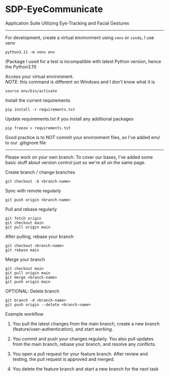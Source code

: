 # SDP-EyeCommunicate
Application Suite Utilizing Eye-Tracking and Facial Gestures

---


For development, create a virtual environment using `venv` or `conda`, I use venv

```python3.11 -m venv env```

(Package I used for a test is incompatible with latest Python version, hence the Python3.11)

Access your virtual environment.  
*NOTE*: this command is different on Windows and I don't know what it is

```source env/bin/activate```  

Install the current requirements

```pip install -r requirements.txt```

Update requirements.txt if you install any additional packages

```pip freeze > requirements.txt```

Good practice is to NOT commit your environment files, so I've added env/ to our .gitignore file

---

Please work on your own branch. To cover our bases, I've added some basic stuff about version control just so we're all on the same page. 

Create branch / change branches

```git checkout -b <branch-name>```

Sync with remote regularly 

```git push origin <branch-name>```

Pull and rebase regularly
```
git fetch origin
git checkout main
git pull origin main
```

After pulling, rebase your branch
```
git checkout <branch-name>
git rebase main
```

Merge your branch
```
git checkout main
git pull origin main
git merge <branch-name>
git push origin main
```

OPTIONAL: Delete branch
```
git branch -d <branch-name>
git push origin --delete <branch-name>
```

Example workflow

1. You pull the latest changes from the main branch, create a new branch (feature/user-authentication), and start working.

2. You commit and push your changes regularly. You also pull updates from the main branch, rebase your branch, and resolve any conflicts.

3. You open a pull request for your feature branch. After review and testing, the pull request is approved and merged.

4. You delete the feature branch and start a new branch for the next task